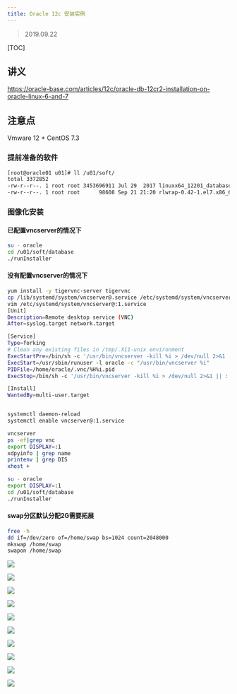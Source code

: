 ```yaml
---
title: Oracle 12c 安装实例
---
```


> 2019.09.22

[TOC]

## 讲义

https://oracle-base.com/articles/12c/oracle-db-12cr2-installation-on-oracle-linux-6-and-7

## 注意点

Vmware 12 + CentOS 7.3

### 提前准备的软件

```bash
[root@oracle01 u01]# ll /u01/soft/
total 3372852
-rw-r--r--. 1 root root 3453696911 Jul 29  2017 linuxx64_12201_database.zip
-rw-r--r--. 1 root root      98608 Sep 21 21:20 rlwrap-0.42-1.el7.x86_64.rpm
```

### 图像化安装

#### 已配置vncserver的情况下

```bash
su - oracle
cd /u01/soft/database
./runInstaller
```

#### 没有配置vncserver的情况下

```bash
yum install -y tigervnc-server tigervnc
cp /lib/systemd/system/vncserver@.service /etc/systemd/system/vncserver@:1.service
vim /etc/systemd/system/vncserver@:1.service
[Unit]
Description=Remote desktop service (VNC)
After=syslog.target network.target

[Service]
Type=forking
# Clean any existing files in /tmp/.X11-unix environment
ExecStartPre=/bin/sh -c '/usr/bin/vncserver -kill %i > /dev/null 2>&1 || :'
ExecStart=/usr/sbin/runuser -l oracle -c "/usr/bin/vncserver %i"
PIDFile=/home/oracle/.vnc/%H%i.pid
ExecStop=/bin/sh -c '/usr/bin/vncserver -kill %i > /dev/null 2>&1 || :'

[Install]
WantedBy=multi-user.target


systemctl daemon-reload
systemctl enable vncserver@:1.service

vncserver
ps -ef|grep vnc
export DISPLAY=:1
xdpyinfo | grep name
printenv | grep DIS
xhost +

su - oracle
export DISPLAY=:1
cd /u01/soft/database
./runInstaller
```

#### swap分区默认分配2G需要拓展

```bash
free -h
dd if=/dev/zero of=/home/swap bs=1024 count=2048000
mkswap /home/swap
swapon /home/swap
```

![](pic/OracleInstall001.png)

![](pic/OracleInstall002.png)

![](pic/OracleInstall003.png)

![](pic/OracleInstall004.png)

![](pic/OracleInstall005.png)

![](pic/OracleInstall006.png)

![](pic/OracleInstall007.png)

![](pic/OracleInstall008.png)

![](pic/OracleInstall009.png)

![](pic/OracleInstall010.png)
